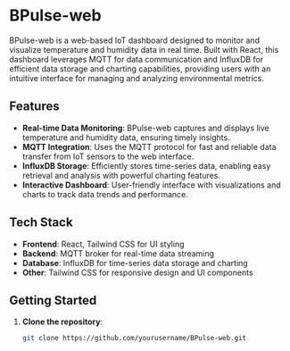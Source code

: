 # BPulse-web

BPulse-web is a web-based IoT dashboard designed to monitor and visualize temperature and humidity data in real time. Built with React, this dashboard leverages MQTT for data communication and InfluxDB for efficient data storage and charting capabilities, providing users with an intuitive interface for managing and analyzing environmental metrics.

## Features

- **Real-time Data Monitoring**: BPulse-web captures and displays live temperature and humidity data, ensuring timely insights.
- **MQTT Integration**: Uses the MQTT protocol for fast and reliable data transfer from IoT sensors to the web interface.
- **InfluxDB Storage**: Efficiently stores time-series data, enabling easy retrieval and analysis with powerful charting features.
- **Interactive Dashboard**: User-friendly interface with visualizations and charts to track data trends and performance.

## Tech Stack

- **Frontend**: React, Tailwind CSS for UI styling
- **Backend**: MQTT broker for real-time data streaming
- **Database**: InfluxDB for time-series data storage and charting
- **Other**: Tailwind CSS for responsive design and UI components

## Getting Started

1. **Clone the repository**:
   ```bash
   git clone https://github.com/yourusername/BPulse-web.git
   ```

